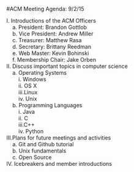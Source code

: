#ACM Meeting Agenda: 9/2/15

I.	Introductions of the ACM Officers</br>
&nbsp;&nbsp;&nbsp;&nbsp;a.	President: Brandon Gottlob</br>
&nbsp;&nbsp;&nbsp;&nbsp;b.	Vice President: Andrew Miller</br>
&nbsp;&nbsp;&nbsp;&nbsp;c.	Treasurer: Matthew Rasa</br>
&nbsp;&nbsp;&nbsp;&nbsp;d.	Secretary: Brittany Reedman</br>
&nbsp;&nbsp;&nbsp;&nbsp;e.	Web Master: Kevin Bohinski</br>
&nbsp;&nbsp;&nbsp;&nbsp;f.	Membership Chair: Jake Orben</br>
II.	Discuss important topics in computer science</br>
&nbsp;&nbsp;&nbsp;&nbsp;a.	Operating Systems</br>
&nbsp;&nbsp;&nbsp;&nbsp;&nbsp;&nbsp;&nbsp;&nbsp;i.	Windows</br>
&nbsp;&nbsp;&nbsp;&nbsp;&nbsp;&nbsp;&nbsp;&nbsp;ii.	OS X</br>
&nbsp;&nbsp;&nbsp;&nbsp;&nbsp;&nbsp;&nbsp;&nbsp;iii.Linux</br>
&nbsp;&nbsp;&nbsp;&nbsp;&nbsp;&nbsp;&nbsp;&nbsp;iv.	Unix</br>
&nbsp;&nbsp;&nbsp;&nbsp;b.	Programming Languages</br>
&nbsp;&nbsp;&nbsp;&nbsp;&nbsp;&nbsp;&nbsp;&nbsp;i.	Java</br>
&nbsp;&nbsp;&nbsp;&nbsp;&nbsp;&nbsp;&nbsp;&nbsp;ii.	C</br>
&nbsp;&nbsp;&nbsp;&nbsp;&nbsp;&nbsp;&nbsp;&nbsp;iii.C++</br>
&nbsp;&nbsp;&nbsp;&nbsp;&nbsp;&nbsp;&nbsp;&nbsp;iv.	Python</br>
III.Plans for future meetings and activities</br>
&nbsp;&nbsp;&nbsp;&nbsp;a.	Git and Github tutorial</br>
&nbsp;&nbsp;&nbsp;&nbsp;b.	Unix fundamentals</br>
&nbsp;&nbsp;&nbsp;&nbsp;c.	Open Source</br>
IV.	Icebreakers and member introductions

